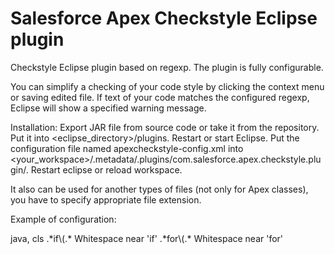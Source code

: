 Salesforce Apex Checkstyle Eclipse plugin
==========================

Checkstyle Eclipse plugin based on regexp. The plugin is fully configurable.

You can simplify a checking of your code style by clicking the context menu or saving edited file. If text of your code matches the configured regexp, Eclipse will show a specified warning message.

Installation:
Export JAR file from source code or take it from the repository. Put it into <eclipse_directory>/plugins. Restart or start Eclipse. Put the configuration file named apexcheckstyle-config.xml into <your_workspace>/.metadata/.plugins/com.salesforce.apex.checkstyle.plugin/. Restart eclipse or reload workspace.

It also can be used for another types of files (not only for Apex classes), you have to specify appropriate file extension.

Example of configuration:
<?xml version="1.0" encoding="UTF-8"?>
<apexcheckstyle-configuration>
  <fileExtensions>java, cls</fileExtensions>
  <apexcheckstyle-markers>
    <marker>
      <regex>.*if\(.*</regex>
      <message>Whitespace near 'if'</message>
      <replacement></replacement>
    </marker>
    <marker>
      <regex>.*for\(.*</regex>
      <message>Whitespace near 'for'</message>      
    </marker>
  </apexcheckstyle-markers>
</apexcheckstyle-configuration>

